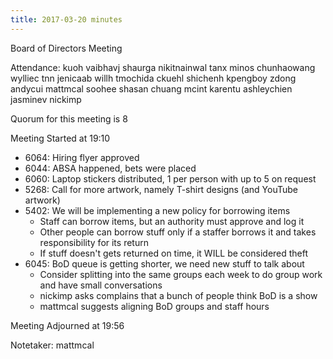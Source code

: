 ```yaml
---
title: 2017-03-20 minutes
---
```

Board of Directors Meeting

Attendance:
kuoh
vaibhavj
shaurga
nikitnainwal
tanx
minos
chunhaowang
wylliec
tnn
jenicaab
willh
tmochida
ckuehl
shichenh
kpengboy
zdong
andycui
mattmcal
soohee
shasan
chuang
mcint
karentu
ashleychien
jasminev
nickimp

Quorum for this meeting is 8

Meeting Started at 19:10

- 6064: Hiring flyer approved
- 6044: ABSA happened, bets were placed
- 6060: Laptop stickers distributed, 1 per person with up to 5 on request
- 5268: Call for more artwork, namely T-shirt designs (and YouTube artwork)
- 5402: We will be implementing a new policy for borrowing items
  - Staff can borrow items, but an authority must approve and log it
  - Other people can borrow stuff only if a staffer borrows it and takes
    responsibility for its return
  - If stuff doesn't gets returned on time, it WILL be considered theft
- 6045: BoD queue is getting shorter, we need new stuff to talk about
  - Consider splitting into the same groups each week to do group work and have
    small conversations
  - nickimp asks complains that a bunch of people think BoD is a show 
  - mattmcal suggests aligning BoD groups and staff hours

Meeting Adjourned at 19:56

Notetaker: mattmcal
